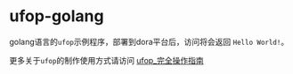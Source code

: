 # ufop-golang

golang语言的`ufop`示例程序，部署到dora平台后，访问将会返回 `Hello World!`。

更多关于`ufop`的制作使用方式请访问 [ufop_完全操作指南](http://ztest.qiniudn.com/ufop_%E5%AE%8C%E5%85%A8%E6%93%8D%E4%BD%9C%E6%8C%87%E5%8D%97v0.2.pdf)
